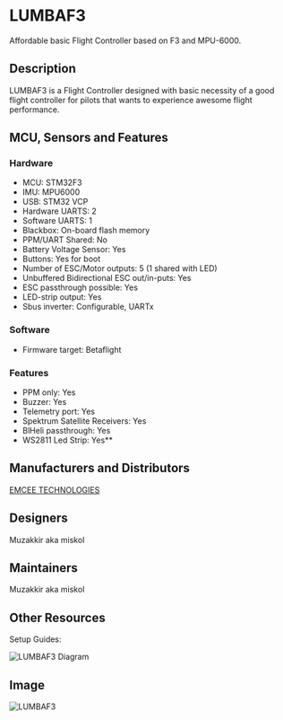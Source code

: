 # LUMBAF3

Affordable basic Flight Controller based on F3 and MPU-6000.

## Description

LUMBAF3 is a Flight Controller designed with basic necessity of a good flight controller for pilots that wants to experience awesome flight performance.

## MCU, Sensors and Features

### Hardware

- MCU: STM32F3
- IMU: MPU6000
- USB: STM32 VCP
- Hardware UARTS: 2
- Software UARTS: 1
- Blackbox: On-board flash memory
- PPM/UART Shared: No
- Battery Voltage Sensor: Yes
- Buttons: Yes for boot
- Number of ESC/Motor outputs: 5 (1 shared with LED)
- Unbuffered Bidirectional ESC out/in-puts: Yes
- ESC passthrough possible: Yes
- LED-strip output: Yes
- Sbus inverter: Configurable, UARTx

### Software

- Firmware target: Betaflight

### Features

- PPM only: Yes
- Buzzer: Yes
- Telemetry port: Yes
- Spektrum Satellite Receivers: Yes
- BlHeli passthrough: Yes
- WS2811 Led Strip: Yes\*\*

## Manufacturers and Distributors

[EMCEE TECHNOLOGIES](www.emceetech.com/lumbaf3)

## Designers

Muzakkir aka miskol

## Maintainers

Muzakkir aka miskol

## Other Resources

Setup Guides:

![LUMBAF3 Diagram](https://www.dropbox.com/s/u5hwf2yf6vngtek/LumbaF3%20DiagramV2.jpg)

## Image

![LUMBAF3](https://instagram.fkul8-1.fna.fbcdn.net/t51.2885-15/e35/18013960_2105744329565129_7425440925079306240_n.jpg)
